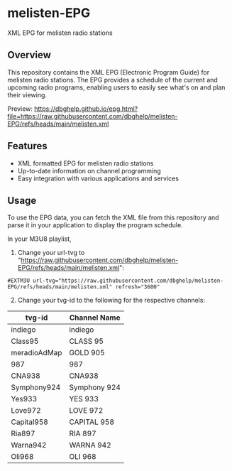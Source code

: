 # melisten-EPG
XML EPG for melisten radio stations

## Overview

This repository contains the XML EPG (Electronic Program Guide) for melisten radio stations. The EPG provides a schedule of the current and upcoming radio programs, enabling users to easily see what's on and plan their viewing.

Preview: https://dbghelp.github.io/epg.html?file=https://raw.githubusercontent.com/dbghelp/melisten-EPG/refs/heads/main/melisten.xml

## Features

- XML formatted EPG for melisten radio stations
- Up-to-date information on channel programming
- Easy integration with various applications and services

## Usage

To use the EPG data, you can fetch the XML file from this repository and parse it in your application to display the program schedule.

In your M3U8 playlist, 

1. Change your url-tvg to "https://raw.githubusercontent.com/dbghelp/melisten-EPG/refs/heads/main/melisten.xml":

```#EXTM3U url-tvg="https://raw.githubusercontent.com/dbghelp/melisten-EPG/refs/heads/main/melisten.xml" refresh="3600"```

2. Change your tvg-id to the following for the respective channels:
  
| tvg-id         | Channel Name   |
|----------------|----------------|
| indiego        | indiego        |
| Class95        | CLASS 95       |
| meradioAdMap   | GOLD 905       |
| 987            | 987            |
| CNA938         | CNA938         |
| Symphony924    | Symphony 924   |
| Yes933         | YES 933        |
| Love972        | LOVE 972       |
| Capital958     | CAPITAL 958    |
| Ria897         | RIA 897        |
| Warna942       | WARNA 942      |
| Oli968         | OLI 968        |
